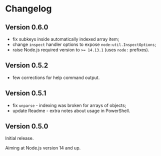# Changelog

## Version 0.6.0

- fix subkeys inside automatically indexed array item;
- change `inspect` handler options to expose `node:util.InspectOptions`;
- raise Node.js required version to `>= 14.13.1` (uses `node:` prefixes).

## Version 0.5.2

- few corrections for help command output.

## Version 0.5.1

- fix `unparse` - indexing was broken for arrays of objects;
- update Readme - extra notes about usage in PowerShell.

## Version 0.5.0

Initial release.

Aiming at Node.js version 14 and up.
